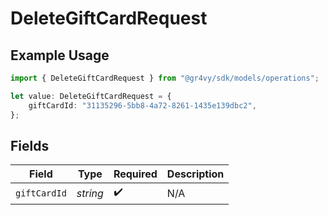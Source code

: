 # DeleteGiftCardRequest

## Example Usage

```typescript
import { DeleteGiftCardRequest } from "@gr4vy/sdk/models/operations";

let value: DeleteGiftCardRequest = {
    giftCardId: "31135296-5bb8-4a72-8261-1435e139dbc2",
};
```

## Fields

| Field              | Type               | Required           | Description        |
| ------------------ | ------------------ | ------------------ | ------------------ |
| `giftCardId`       | *string*           | :heavy_check_mark: | N/A                |